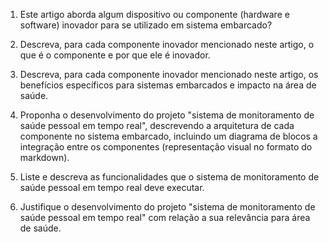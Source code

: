 1) Este artigo aborda algum dispositivo ou componente (hardware e software) inovador para se utilizado em sistema embarcado?

2) Descreva, para cada componente inovador mencionado neste artigo, o que é o componente e por que ele é inovador.

3) Descreva, para cada componente inovador mencionado neste artigo, os benefícios específicos para sistemas embarcados e impacto na área de saúde.

4) Proponha o desenvolvimento do projeto "sistema de monitoramento de saúde pessoal em tempo real", descrevendo a arquitetura de cada componente no sistema embarcado, incluindo um diagrama de blocos a integração entre os componentes (representação visual no formato do markdown).

5) Liste e descreva as funcionalidades que o sistema de monitoramento de saúde pessoal em tempo real deve executar.

6) Justifique o desenvolvimento do projeto "sistema de monitoramento de saúde pessoal em tempo real" com relação a sua relevância para área de saúde. 

